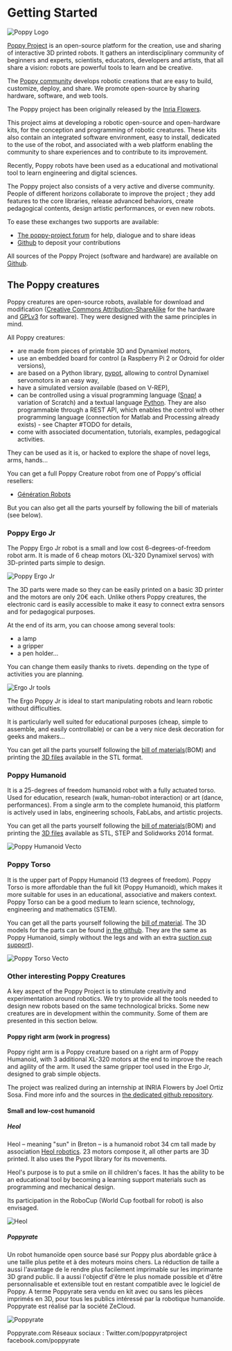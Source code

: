 # Getting Started

![Poppy Logo](../img/logo/poppy.png)

[Poppy Project](https://www.poppy-project.org/) is an open-source platform for the creation, use and sharing of interactive 3D printed robots. It gathers an interdisciplinary community of beginners and experts, scientists, educators, developers and artists, that all share a vision: robots are powerful tools to learn and be creative.

The [Poppy community](https://forum.poppy-project.org/) develops robotic creations that are easy to build, customize, deploy, and share. We promote open-source by sharing hardware, software, and web tools.

The Poppy project has been originally released by the [Inria Flowers](http://www.inria.fr/equipes/flowers/).

This project aims at developing a robotic open-source and open-hardware kits, for the conception and programming of robotic creatures. These kits also contain an integrated software environment, easy to install, dedicated to the use of the robot, and associated with a web platform enabling the community to share experiences and to contribute to its improvement.

Recently, Poppy robots have been used as a educational and motivational tool to learn engineering and digital sciences.

The Poppy project also consists of a very active and diverse community. People of different horizons collaborate to improve the project ; they add features to the core libraries, release advanced behaviors, create pedagogical contents, design artistic performances, or even new robots.

To ease these exchanges two supports are available:
- [The poppy-project forum](https://forum.poppy-project.org/) for help, dialogue and to share ideas
- [Github](https://github.com/poppy-project) to deposit your contributions

All sources of the Poppy Project (software and hardware) are available on [Github](https://github.com/poppy-project).

## The Poppy creatures

Poppy creatures are open-source robots, available for download and modification ([Creative Commons Attribution-ShareAlike](http://creativecommons.org/licenses/by-sa/4.0/) for the hardware and [GPLv3](http://www.gnu.org/licenses/gpl-3.0.en.html) for software). They were designed with the same principles in mind.

All Poppy creatures:
- are made from pieces of printable 3D and Dynamixel motors,
- use an embedded board for control (a Raspberry Pi 2 or Odroid for older versions),
- are based on a Python library, [pypot](#TODO), allowing to control Dynamixel servomotors in an easy way,
- have a simulated version available (based on V-REP),
- can be controlled using a visual programming language ([Snap!](http://snap.berkeley.edu) a variation of Scratch) and a textual language [Python](https://www.python.org). They are also programmable through a REST API, which enables the control with other programming language (connection for Matlab and Processing already exists) - see Chapter #TODO for details,
- come with associated documentation, tutorials, examples, pedagogical activities.

They can be used as it is, or hacked to explore the shape of novel legs, arms, hands...

You can get a full Poppy Creature robot from one of Poppy's official resellers:
-   [Génération Robots](http://www.generationrobots.com/en/279-poppy-opensource-robotics-platform)

But you can also get all the parts yourself by following the bill of materials (see below).

### Poppy Ergo Jr

The Poppy Ergo Jr robot is a small and low cost 6-degrees-of-freedom robot arm. It is made of 6 cheap motors (XL-320 Dynamixel servos) with 3D-printed parts simple to design.

![Poppy Ergo Jr](../img/ergo-jr/vecto.png)

The 3D parts were made so they can be easily printed on a basic 3D printer and the motors are only 20€ each. Unlike others Poppy creatures, the electronic card is easily accessible to make it easy to connect extra sensors and for pedagogical purposes.

At the end of its arm, you can choose among several tools:
* a lamp
* a gripper
* a pen holder...

You can change them easily thanks to rivets. depending on the type of activities you are planning.

![Ergo Jr tools](../img/ergo-jr/3D/multitool.gif)

The Ergo Poppy Jr is ideal to start manipulating robots and learn robotic without difficulties.

It is particularly well suited for educational purposes (cheap, simple to assemble, and easily controllable) or can be a very nice desk decoration for geeks and makers...

You can get all the parts yourself following the [bill of materials](https://github.com/poppy-project/poppy-ergo-jr/blob/master/hardware/parts/BOM.md/)(BOM) and printing the [3D files](https://github.com/poppy-project/poppy-ergo-jr/releases/) available in the STL format.

### Poppy Humanoid

It is a 25-degrees of freedom humanoid robot with a fully actuated torso. Used for education, research (walk, human-robot interaction) or art (dance, performances). From a single arm to the complete humanoid, this platform is actively used in labs, engineering schools, FabLabs, and artistic projects.

You can get all the parts yourself following the [bill of materials](http://poppy-project.github.io/poppy-docs/poppy-humanoid/assembly_doc/BOM.html)(BOM) and printing the [3D files](https://github.com/poppy-project/poppy-humanoid/releases/tag/hardware_1.0.1/) available as STL, STEP and Solidworks 2014 format.

![Poppy Humanoid Vecto](../img/humanoid/vecto.png)

### Poppy Torso

It is the upper part of Poppy Humanoid (13 degrees of freedom). Poppy Torso is more affordable than the full kit (Poppy Humanoid), which makes it more suitable for uses in an educational, associative and makers context. Poppy Torso can be a good medium to learn science, technology, engineering and mathematics (STEM).

You can get all the parts yourself following the [bill of material](http://poppy-project.github.io/poppy-docs/poppy-torso/BOM.html). The 3D models for the parts can be found [in the github](https://github.com/poppy-project/poppy-humanoid/releases/tag/hardware_1.0.1/). They are the same as Poppy Humanoid, simply without the legs and with an extra [suction cup support](https://github.com/poppy-project/robot-support-toolbox/)).

![Poppy Torso Vecto](../img/torso/vecto.png)

### Other interesting Poppy Creatures

A key aspect of the Poppy Project is to stimulate creativity and experimentation around robotics. We try to provide all the tools needed to design new robots based on the same technological bricks. Some new creatures are in development within the community. Some of them are presented in this section below.

#### Poppy right arm (work in progress)

Poppy right arm is a Poppy creature based on a right arm of Poppy Humanoid, with 3 additional XL-320 motors at the end to improve the reach and agility of the arm. It used the same gripper tool used in the Ergo Jr, designed to grab simple objects.

<!-- TODO: belle photo de Poppy Right Arm -->

The project was realized during an internship at INRIA Flowers by Joel Ortiz Sosa. Find more info and the sources in [the dedicated github repository](https://github.com/poppy-project/poppy-6dof-right-arm).

#### Small and low-cost humanoid

##### Heol

Heol – meaning "sun" in Breton – is a humanoid robot 34 cm tall made by association [Heol robotics](http://heol.io/). 23 motors compose it, all other parts are 3D printed. It also uses the Pypot library for its movements.

Heol's purpose is to put a smile on ill children's faces. It has the ability to be an educational tool by becoming a learning support materials such as programming and mechanical design.

Its participation in the RoboCup (World Cup football for robot) is also envisaged.


![Heol](../img/heol.jpg)

##### Poppyrate

Un robot humanoïde open source basé sur Poppy plus abordable grâce à une taille plus petite et à des moteurs moins chers. La réduction de taille a aussi l'avantage de le rendre plus facilement imprimable sur les imprimante 3D grand public. Il a aussi l'objectif d'être le plus nomade possible et d'être personnalisable et extensible tout en restant compatible avec le logiciel de Poppy. A terme Poppyrate sera vendu en kit avec ou sans les pièces imprimés en 3D, pour tous les publics intéressé par la robotique humanoïde. Poppyrate est réalisé par la société ZeCloud.

![Poppyrate](../img/poppyrate.jpg)

Poppyrate.com
Réseaux sociaux :
Twitter.com/poppyratproject
facebook.com/poppyrate
